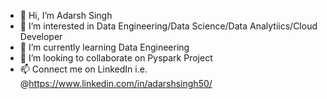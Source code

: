 - 👋 Hi, I’m Adarsh Singh
- 👀 I’m interested in Data Engineering/Data Science/Data Analytiics/Cloud Developer
- 🌱 I’m currently learning Data Engineering 
- 💞️ I’m looking to collaborate on Pyspark Project
- 📫 Connect me on LinkedIn i.e. @https://www.linkedin.com/in/adarshsingh50/ 

<!---
adarsh-15/adarsh-15 is a ✨ special ✨ repository because its `README.md` (this file) appears on your GitHub profile.
You can click the Preview link to take a look at your changes.
--->
